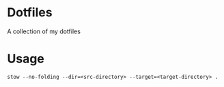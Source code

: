 # Dotfiles
A collection of my dotfiles

# Usage
```
stow --no-folding --dir=<src-directory> --target=<target-directory> .
```
